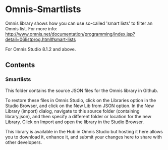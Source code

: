 # Omnis-Smartlists
Omnis library shows how you can use so-called 'smart lists' to filter an Omnis list.
For more info:
http://www.omnis.net/documentation/programming/index.jsp?detail=06listprog.html#smart-lists

For Omnis Studio 8.1.2 and above.

## Contents
### Smartlists
This folder contains the source JSON files for the Omnis library in Github. 

To restore these files in Omnis Studio, click on the Libraries option in the Studio Browser, and click on the New Lib from JSON option. In the New Library (import) dialog, navigate to this source folder (containing library.json), and then specify a different folder or location for the new Library. Click on Import and open the library in the Studio Browser. 

This library is available in the Hub in Omnis Studio but hosting it here allows you to download it, enhance it, and submit your changes here to share with other developers. 
